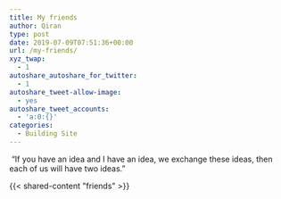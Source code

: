 ```yaml
---
title: My friends
author: Qiran
type: post
date: 2019-07-09T07:51:36+00:00
url: /my-friends/
xyz_twap:
  - 1
autoshare_autoshare_for_twitter:
  - 1
autoshare_tweet-allow-image:
  - yes
autoshare_tweet_accounts:
  - 'a:0:{}'
categories:
  - Building Site
---
```

<p class="has-contrast-color has-primary-background-color has-text-color has-background">
   “If you have an idea and I have an idea, we exchange these ideas, then each of us will have two ideas.”
</p>

{{< shared-content "friends" >}}
